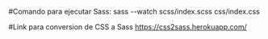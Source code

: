 #Comando para ejecutar Sass: 
    sass --watch scss/index.scss css/index.css  

#Link para conversion de CSS a Sass 
    https://css2sass.herokuapp.com/

    